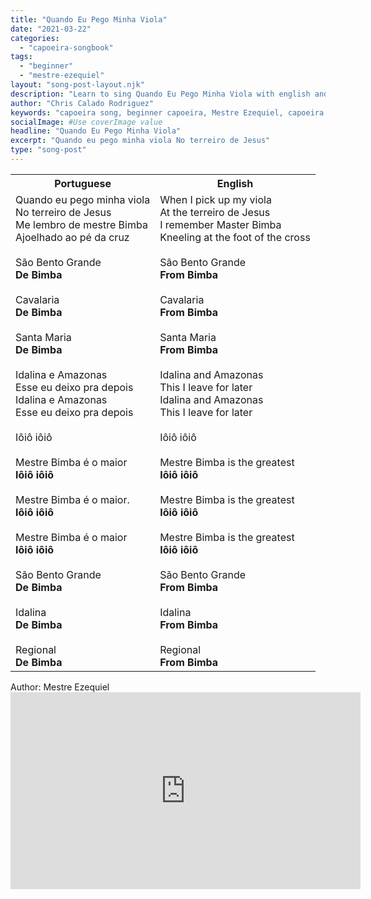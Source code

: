 ```yaml
---
title: "Quando Eu Pego Minha Viola"
date: "2021-03-22"
categories:
  - "capoeira-songbook"
tags:
  - "beginner"
  - "mestre-ezequiel"
layout: "song-post-layout.njk"
description: "Learn to sing Quando Eu Pego Minha Viola with english and portuguese translations along with a video to help you learn."
author: "Chris Calado Rodriguez"
keywords: "capoeira song, beginner capoeira, Mestre Ezequiel, capoeira lyrics, capoeira music, Quando Eu Pego Minha Viola, learn capoeira song, traditional capoeira"
socialImage: #Use coverImage value
headline: "Quando Eu Pego Minha Viola"
excerpt: "Quando eu pego minha viola No terreiro de Jesus"
type: "song-post"
---
```


<table class="capoeira-table">
    <tr class="header-row">
        <th>Portuguese</th>
        <th>English</th>
    </tr>
    <tr>
        <td>Quando eu pego minha viola<br>
No terreiro de Jesus<br>
Me lembro de mestre Bimba<br>
Ajoelhado ao pé da cruz<br><br>
São Bento Grande<br>
<strong>De Bimba</strong><br><br>
Cavalaria<br>
<strong>De Bimba</strong><br><br>
Santa Maria<br>
<strong>De Bimba</strong><br><br>
Idalina e Amazonas<br>
Esse eu deixo pra depois<br>
Idalina e Amazonas<br>
Esse eu deixo pra depois<br><br>
Iôiô iôiô<br><br>
Mestre Bimba é o maior<br>
<strong>Iôiô iôiô</strong><br><br>
Mestre Bimba é o maior.<br>
<strong>Iôiô iôiô</strong><br><br>
Mestre Bimba é o maior<br>
<strong>Iôiô iôiô</strong><br><br>
São Bento Grande<br>
<strong>De Bimba</strong><br><br>
Idalina<br>
<strong>De Bimba</strong><br><br>
Regional<br>
<strong>De Bimba</strong></td>
        <td>When I pick up my viola<br>
At the terreiro de Jesus<br>
I remember Master Bimba<br>
Kneeling at the foot of the cross<br><br>
São Bento Grande<br>
<strong>From Bimba</strong><br><br>
Cavalaria<br>
<strong>From Bimba</strong><br><br>
Santa Maria<br>
<strong>From Bimba</strong><br><br>
Idalina and Amazonas<br>
This I leave for later<br>
Idalina and Amazonas<br>
This I leave for later<br><br>
Iôiô iôiô<br><br>
Mestre Bimba is the greatest<br>
<strong>Iôiô iôiô</strong><br><br>
Mestre Bimba is the greatest<br>
<strong>Iôiô iôiô</strong><br><br>
Mestre Bimba is the greatest<br>
<strong>Iôiô iôiô</strong><br><br>
São Bento Grande<br>
<strong>From Bimba</strong><br><br>
Idalina<br>
<strong>From Bimba</strong><br><br>
Regional<br>
<strong>From Bimba</strong></td>
    </tr>
</table>

<figcaption>
Author: Mestre Ezequiel
</figcaption>

<iframe width="560" height="315" src="https://www.youtube.com/embed/OgKtE-LqjlU" title="YouTube video player" frameborder="0" allow="accelerometer; autoplay; clipboard-write; encrypted-media; gyroscope; picture-in-picture" allowfullscreen></iframe>